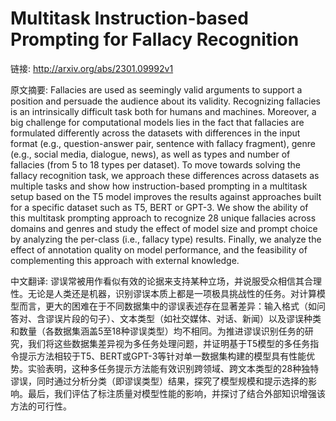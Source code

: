 # Multitask Instruction-based Prompting for Fallacy Recognition

链接: http://arxiv.org/abs/2301.09992v1

原文摘要:
Fallacies are used as seemingly valid arguments to support a position and
persuade the audience about its validity. Recognizing fallacies is an
intrinsically difficult task both for humans and machines. Moreover, a big
challenge for computational models lies in the fact that fallacies are
formulated differently across the datasets with differences in the input format
(e.g., question-answer pair, sentence with fallacy fragment), genre (e.g.,
social media, dialogue, news), as well as types and number of fallacies (from 5
to 18 types per dataset). To move towards solving the fallacy recognition task,
we approach these differences across datasets as multiple tasks and show how
instruction-based prompting in a multitask setup based on the T5 model improves
the results against approaches built for a specific dataset such as T5, BERT or
GPT-3. We show the ability of this multitask prompting approach to recognize 28
unique fallacies across domains and genres and study the effect of model size
and prompt choice by analyzing the per-class (i.e., fallacy type) results.
Finally, we analyze the effect of annotation quality on model performance, and
the feasibility of complementing this approach with external knowledge.

中文翻译:
谬误常被用作看似有效的论据来支持某种立场，并说服受众相信其合理性。无论是人类还是机器，识别谬误本质上都是一项极具挑战性的任务。对计算模型而言，更大的困难在于不同数据集中的谬误表述存在显著差异：输入格式（如问答对、含谬误片段的句子）、文本类型（如社交媒体、对话、新闻）以及谬误种类和数量（各数据集涵盖5至18种谬误类型）均不相同。为推进谬误识别任务的研究，我们将这些数据集差异视为多任务处理问题，并证明基于T5模型的多任务指令提示方法相较于T5、BERT或GPT-3等针对单一数据集构建的模型具有性能优势。实验表明，这种多任务提示方法能有效识别跨领域、跨文本类型的28种独特谬误，同时通过分析分类（即谬误类型）结果，探究了模型规模和提示选择的影响。最后，我们评估了标注质量对模型性能的影响，并探讨了结合外部知识增强该方法的可行性。
